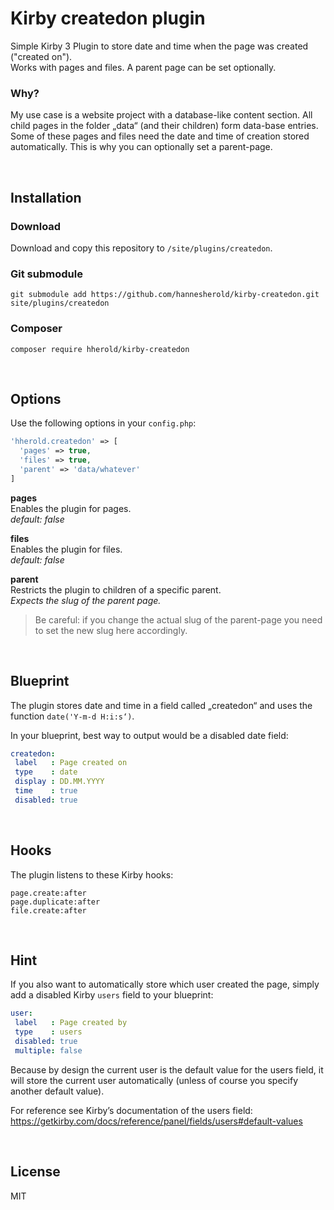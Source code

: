 # Kirby createdon plugin

Simple Kirby 3 Plugin to store date and time when the page was created ("created on").
<br>
Works with pages and files. A parent page can be set optionally. 



### Why?

My use case is a website project with a database-like content section. All child pages in the folder „data“ (and their children) form data-base entries. Some of these pages and files need the date and time of creation stored automatically. This is why you can optionally set a parent-page.

<br>

## Installation

### Download

Download and copy this repository to `/site/plugins/createdon`.

### Git submodule

```
git submodule add https://github.com/hannesherold/kirby-createdon.git site/plugins/createdon
```

### Composer

```
composer require hherold/kirby-createdon
```

<br>

## Options

Use the following options in your `config.php`:


```php
'hherold.createdon' => [
  'pages' => true,
  'files' => true,
  'parent' => 'data/whatever'
]
```

__pages__
<br>
Enables the plugin for pages.
<br>
_default: false_

__files__
<br>
Enables the plugin for files.
<br>
_default: false_


__parent__
<br>
Restricts the plugin to children of a specific parent. 
<br>
_Expects the slug of the parent page._
<br>
> Be careful: if you change the actual slug of the parent-page you need to set the new slug here accordingly.

<br>

## Blueprint

The plugin stores date and time in a field called „createdon“ and uses the function `date('Y-m-d H:i:s‘)`.

In your blueprint, best way to output would be a disabled date field:


```yaml
createdon:
 label   : Page created on
 type    : date
 display : DD.MM.YYYY
 time    : true
 disabled: true
```

<br>

## Hooks

The plugin listens to these Kirby hooks:

`page.create:after`
<br>
`page.duplicate:after`
<br>
`file.create:after`

<br>

## Hint

If you also want to automatically store which user created the page, simply add a disabled Kirby `users` field to your blueprint:

```yaml
user:
 label   : Page created by
 type    : users
 disabled: true
 multiple: false
```

Because by design the current user is the default value for the users field, it will store the current user automatically (unless of course you specify another default value).

For reference see Kirby’s documentation of the users field:
https://getkirby.com/docs/reference/panel/fields/users#default-values

<br>

## License

MIT